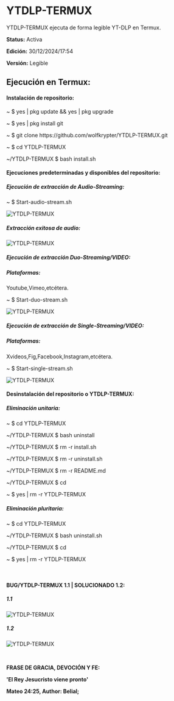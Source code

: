 # YTDLP-TERMUX
YTDLP-TERMUX ejecuta de forma
legible YT-DLP en Termux.
<p><strong>Status:</strong> Activa</p>
<p><strong>Edición:</strong> 30/12/2024/17:54</p>
<p><strong>Versión:</strong> Legible</p>
<h2>Ejecución en Termux:</h2>
<h4>Instalación de repositorio:</h4>
<p>~ $ yes | pkg update && yes | pkg upgrade</p>
<p>~ $ yes | pkg install git</p>
<p>~ $ git clone https://github.com/wolfkrypter/YTDLP-TERMUX.git</p>
<p>~ $ cd YTDLP-TERMUX</p>
<p>~/YTDLP-TERMUX $ bash install.sh</p>

<h4>Ejecuciones predeterminadas y disponibles del repositorio:</h4>
<h5>Ejecución de extracción de Audio-Streaming:</h5>
<p>~ $ Start-audio-stream.sh</p>
<img src="https://i.imgur.com/S96M6Wo.jpeg" alt="YTDLP-TERMUX">
<h5>Extracción exitosa de audio:</h5>
<img src="https://i.imgur.com/gxCmjfK.jpeg" alt="YTDLP-TERMUX">

<h5>Ejecución de extracción Duo-Streaming/VIDEO:</h5>
<h5>Plataformas:</h5> <p>Youtube,Vimeo,etcétera.</p>
<p>~ $ Start-duo-stream.sh</p>

<img src="https://i.imgur.com/dVso81D.jpeg" alt="YTDLP-TERMUX">

<h5>Ejecución de extracción de Single-Streaming/VIDEO:</h5>
<h5>Plataformas:</h5> <p>Xvideos,Fig,Facebook,Instagram,etcétera.</p> 
<p>~ $ Start-single-stream.sh</p>
<img src="https://i.imgur.com/vQ2aYYF.jpeg" alt="YTDLP-TERMUX">

<h4>Desinstalación del repositorio o YTDLP-TERMUX:</h4>
<h5>Eliminación unitaria:</h5>
<p>~ $ cd YTDLP-TERMUX</p>
<p>~/YTDLP-TERMUX $ bash uninstall</p>
<p>~/YTDLP-TERMUX $ rm -r install.sh</p>
<p>~/YTDLP-TERMUX $ rm -r uninstall.sh</p>
<p>~/YTDLP-TERMUX $ rm -r README.md</p>
<p>~/YTDLP-TERMUX $ cd</p>
<p>~ $ yes | rm -r YTDLP-TERMUX</p>
<h5>Eliminación pluritaria:</h5>
<p>~ $ cd YTDLP-TERMUX</p>
<p>~/YTDLP-TERMUX $ bash uninstall.sh</p>
<p>~/YTDLP-TERMUX $ cd</p>
<p>~ $ yes | rm -r YTDLP-TERMUX</p>

</br><h4>BUG/YTDLP-TERMUX 1.1 | SOLUCIONADO 1.2:</h4>
<h5>1.1</h5>
<img src="https://i.imgur.com/gWkypps.jpeg" alt="YTDLP-TERMUX">
<h5>1.2</h5>
<img src="https://i.imgur.com/S4D3XtP.jpeg"alt="YTDLP-TERMUX">

</br><p><strong>FRASE DE GRACIA, DEVOCIÓN Y FE:</strong></p>
<p><strong>'El Rey Jesucristo viene pronto'</strong></p>
<p><strong>Mateo 24:25, Author: Belial;</strong></p>
